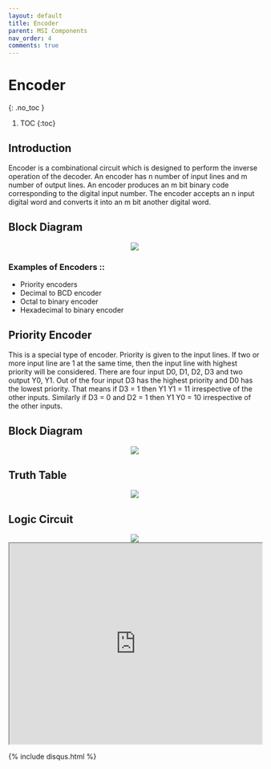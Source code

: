 ```yaml
---
layout: default
title: Encoder
parent: MSI Components
nav_order: 4
comments: true
---
```


# Encoder
{: .no_toc }

1. TOC
{:toc}

## Introduction

Encoder is a combinational circuit which is designed to perform the inverse operation of the decoder. 
An encoder has n number of input lines and m number of output lines. An encoder produces an m bit binary code corresponding to the digital input number. 
The encoder accepts an n input digital word and converts it into an m bit another digital word.

## Block Diagram

<div style="text-align:center"><img src="../../assets/images/encoder_blockdiagram.jpg" /></div>

### Examples of Encoders ::
   
* Priority encoders
* Decimal to BCD encoder
* Octal to binary encoder
* Hexadecimal to binary encoder

## Priority Encoder

This is a special type of encoder. 
Priority is given to the input lines. 
If two or more input line are 1 at the same time, then the input line with highest priority will be considered. 
There are four input D0, D1, D2, D3 and two output Y0, Y1. 
Out of the four input D3 has the highest priority and D0 has the lowest priority. 
That means if D3 = 1 then Y1 Y1 = 11 irrespective of the other inputs. Similarly if D3 = 0 and D2 = 1 then Y1 Y0 = 10 irrespective of the other inputs.

## Block Diagram

<div style="text-align:center"><img src="../../assets/images/priorityencoder_blockdiagram.jpg" /></div>

## Truth Table

<div style="text-align:center"><img src="../../assets/images/priorityencoder_truthtable.jpg" /></div>

## Logic Circuit

<div style="text-align:center"><img src="../../assets/images/priorityencoder_logiccircuit.jpg" /></div>

<iframe width="100%" height="400px" src="https://circuitverse.org/simulator/embed/762" id="projectPreview" scrolling="no" webkitAllowFullScreen mozAllowFullScreen allowFullScreen> </iframe>

{% include disqus.html %}
